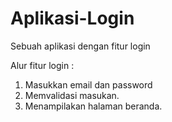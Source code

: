 # Aplikasi-Login
Sebuah aplikasi dengan fitur login

Alur fitur login :
1. Masukkan email dan password
2. Memvalidasi masukan.
3. Menampilakan halaman beranda.
